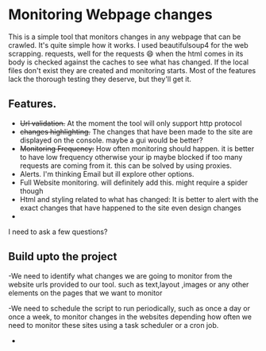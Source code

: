 # Monitoring Webpage changes

This is a simple tool that monitors changes in any webpage that can be crawled.
It's quite simple how it works. I used beautifulsoup4 for the web scrapping. requests, well for the requests :smile: 
when the html comes in its body is checked against the caches to see what has changed. If the local files don't 
exist they are created and monitoring starts. Most of the features lack the thorough testing they deserve, but they'll get it.

## Features.
- ~~Url validation.~~ At the moment the tool will only support http protocol
- ~~changes highlighting.~~ The changes that have been made to the site are displayed on the console. maybe a gui would be better? 
- ~~Monitoring Frequency:~~ How often monitoring should happen. it is better to have low frequency otherwise your ip maybe blocked if too many requests are coming from it. this can be solved by using proxies.
- Alerts. I'm thinking  Email but ill explore other options.
- Full Website monitoring. will definitely add this. might require a spider though
- Html and styling related to what has changed: It is better to alert with the exact changes that have happened to the site even design changes
- 

I need to ask a few questions?

## Build upto the project
-We need to identify what changes we are going to monitor from the website urls provided to our tool.
such as text,layout ,images or any other elements on the pages that we want to monitor

-We need to schedule the script to run periodically, such as once a day or once a week, to monitor changes in the websites depending how often we need to monitor these sites using a task scheduler or a cron job. 

-

